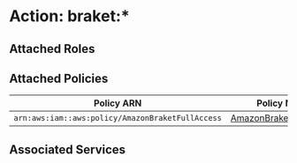 # Action: braket:*

## Attached Roles

## Attached Policies

| Policy ARN | Policy Name |
|------------|-------------|
| `arn:aws:iam::aws:policy/AmazonBraketFullAccess` | [AmazonBraketFullAccess](../policies.md#amazonbraketfullaccess) |

## Associated Services

